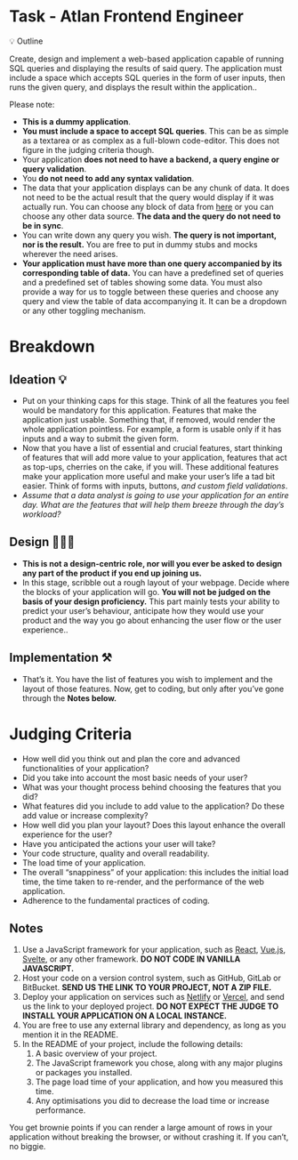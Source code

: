 # ****Task - Atlan Frontend Engineer****

<aside>
💡 Outline

Create, design and implement a web-based application capable of running SQL queries and displaying the results of said query. The application must include a space which accepts SQL queries in the form of user inputs, then runs the given query, and displays the result within the application..

</aside>

Please note:

- **This is a dummy application**.
- **You must include a space to accept SQL queries**. This can be as simple as a textarea or as complex as a full-blown code-editor. This does not figure in the judging criteria though.
- Your application **does not need to have a backend, a query engine or query validation**.
- You **do not need to add any syntax validation**.
- The data that your application displays can be any chunk of data. It does not need to be the actual result that the query would display if it was actually run. You can choose any block of data from [here](https://github.com/graphql-compose/graphql-compose-examples/tree/master/examples/northwind/data/csv) or you can choose any other data source. **The data and the query do not need to be in sync**.
- You can write down any query you wish. **The query is not important, nor is the result.** You are free to put in dummy stubs and mocks wherever the need arises.
- **Your application must have more than one query accompanied by its corresponding table of data.** You can have a predefined set of queries and a predefined set of tables showing some data. You must also provide a way for us to toggle between these queries and choose any query and view the table of data accompanying it. It can be a dropdown or any other toggling mechanism.

# Breakdown

## Ideation 💡

- Put on your thinking caps for this stage. Think of all the features you feel would be mandatory for this application. Features that make the application just usable. Something that, if removed, would render the whole application pointless. For example, a form is usable only if it has inputs and a way to submit the given form.
- Now that you have a list of essential and crucial features, start thinking of features that will add more value to your application, features that act as top-ups, cherries on the cake, if you will. These additional features make your application more useful and make your user’s life a tad bit easier. Think of forms with inputs, buttons, *and custom field validations*.
- *Assume that a data analyst is going to use your application for an entire day. What are the features that will help them breeze through the day’s workload?*

## Design 🧑🏻‍🎨

- **This is not a design-centric role, nor will you ever be asked to design any part of the product if you end up joining us.**
- In this stage, scribble out a rough layout of your webpage. Decide where the blocks of your application will go. **You will not be judged on the basis of your design proficiency.** This part mainly tests your ability to predict your user’s behaviour, anticipate how they would use your product and the way you go about enhancing the user flow or the user experience..

## Implementation ⚒️

- That’s it. You have the list of features you wish to implement and the layout of those features. Now, get to coding, but only after you’ve gone through the **Notes below.**

# Judging Criteria

- How well did you think out and plan the core and advanced functionalities of your application?
- Did you take into account the most basic needs of your user?
- What was your thought process behind choosing the features that you did?
- What features did you include to add value to the application? Do these add value or increase complexity?
- How well did you plan your layout? Does this layout enhance the overall experience for the user?
- Have you anticipated the actions your user will take?
- Your code structure, quality and overall readability.
- The load time of your application.
- The overall “snappiness” of your application: this includes the initial load time, the time taken to re-render, and the performance of the web application.
- Adherence to the fundamental practices of coding.

## Notes

1. Use a JavaScript framework for your application, such as [React](https://reactjs.org/), [Vue.js](https://vuejs.org/), [Svelte](https://svelte.dev/), or any other framework. **DO NOT CODE IN VANILLA JAVASCRIPT.**
2. Host your code on a version control system, such as GitHub, GitLab or BitBucket. **SEND US THE LINK TO YOUR PROJECT, NOT A ZIP FILE.**
3. Deploy your application on services such as [Netlify](https://www.netlify.com/) or [Vercel](https://vercel.com/), and send us the link to your deployed project. **DO NOT EXPECT THE JUDGE TO INSTALL YOUR APPLICATION ON A LOCAL INSTANCE.**
4. You are free to use any external library and dependency, as long as you mention it in the README.
5. In the README of your project, include the following details:
    1. A basic overview of your project.
    2. The JavaScript framework you chose, along with any major plugins or packages you installed.
    3. The page load time of your application, and how you measured this time.
    4. Any optimisations you did to decrease the load time or increase performance.

You get brownie points if you can render a large amount of rows in your application without breaking the browser, or without crashing it. If you can’t, no biggie.
